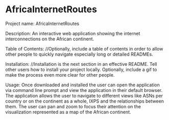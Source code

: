 # AfricaInternetRoutes

Project name: AfricaInternetRoutes

Description: An interactive web application showing the internet interconnections on the African continent.

Table of Contents: //Optionally, include a table of contents in order to allow other people to quickly navigate especially long or detailed READMEs.

Installation: //Installation is the next section in an effective README. Tell other users how to install your project locally. Optionally, include a gif to make the process even more clear for other people.

Usage: Once downloaded and installed the user can open the application via command line prompt and view the application in their default browser. The application allows the user to navigate to different views like ASNs per country or on the continent as a whole, IXPS and the relationships between them. The user can pan and zoom to focus their attention on the visualization represented as a map of the African continent.

